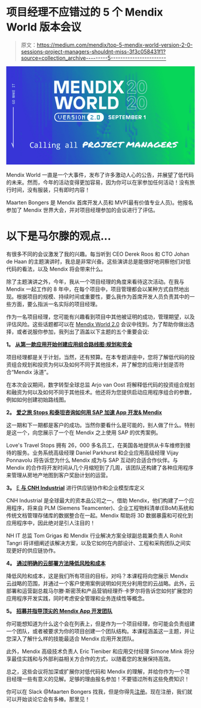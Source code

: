 # 项目经理不应错过的 5 个 Mendix World 版本会议

> 原文：<https://medium.com/mendix/top-5-mendix-world-version-2-0-sessions-project-managers-shouldnt-miss-3f3c058431f1?source=collection_archive---------5----------------------->

![](img/302e45bcce86617e493da5d8437f4a4b.png)

Mendix World 一直是一个大事件，发布了许多激动人心的公告，并展望了低代码的未来。然而，今年的活动变得更加容易，因为你可以在家参加任何活动！没有旅行时间，没有服装，只有即时内容！

Maarten Bongers 是 Mendix 首席开发人员和 MVP(最有价值专业人员)。他报名参加了 Mendix 世界大会，并对项目经理参加的会议进行了评估。

# 以下是马尔滕的观点...

有很多不同的会议激发了我的兴趣。每当听到 CEO Derek Roos 和 CTO Johan de Haan 的主题演讲时，我总是非常兴奋。这些演讲总是能很好地洞察他们对低代码的看法，以及 Mendix 将会带来什么。

除了主题演讲之外，今年，我从一个项目经理的角度来看待这次活动。在我与 Mendix 一起工作的 8 年中，在每个项目中，项目管理都会以某种方式自然地出现。根据项目的规模、持续时间或重要性，要么我作为首席开发人员负责其中的一些方面，要么指派一名实际的项目经理。

作为一名项目经理，您可能有兴趣看到项目中其他被证明的成功，管理期望，以及评估风险。这些话题都可以在 [Mendix World 2.0](https://www.mendix.com/mendix-world/?utm_medium=referral&utm_source=CommunityBlog&utm_campaign=GL-CE-2020-09-01-Mendix-World) 会议中找到。为了帮助你做出选择，或者说服你参加，我列出了涵盖以下主题的五个重要会议:

**1。** [**从第一款应用开始创建应用组合路线图:规划和资金**](https://www.mendix.com/mendix-world/?utm_medium=referral&utm_source=CommunityBlog&utm_campaign=GL-CE-2020-09-01-Mendix-World)

项目经理都是关于计划，当然，还有预算。在本专题讲座中，您将了解低代码的投资组合规划和投资为何以及如何不同于其他技术，并了解您的应用计划是否符合“Mendix 泳道”。

在本次会议期间，数字转型全球总监 Arjo van Oost 将解释低代码的投资组合规划和融资为何以及如何不同于其他技术。他还将为您提供启动应用程序组合的参数，例如如何创建初始路线图。

**2。** [**爱之旅 Stops 和泰坦咨询如何用 SAP 加速 App 开发& Mendix**](https://www.mendix.com/mendix-world/?utm_medium=referral&utm_source=CommunityBlog&utm_campaign=GL-CE-2020-09-01-Mendix-World)

这一期和下一期都是客户的成功。当然你要看什么是可能的，别人做了什么。特别是这一个，向您展示了一个在 Mendix 之上使用 SAP 的优秀案例。

Love's Travel Stops 拥有 26，000 多名员工，在美国各地提供从卡车维修到接待的服务。业务系统高级经理 Daniel Parkhurst 和企业应用高级经理 Vijay Ponnavolu 将告诉您为什么 Mendix 成为与 SAP 互动的合适合作伙伴。与 Mendix 的合作将开发时间从几个月缩短到了几周，该团队还构建了各种应用程序来管理从房地产地图到客户奖励计划的运营。

**3。** [E **与 CNH Industrial**](https://www.mendix.com/mendix-world/?utm_medium=referral&utm_source=CommunityBlog&utm_campaign=GL-CE-2020-09-01-Mendix-World) 进行供应链协作和企业模型库定义

CNH Industrial 是全球最大的资本品公司之一。借助 Mendix，他们构建了一个应用程序，将来自 PLM (Siemens Teamcenter)、企业工程物料清单(EBoM)系统和传统文档管理存储库的数据整合在一起。Mendix 帮助将 3D 数据暴露和可视化到应用程序中，因此绝对是引人注目的！

NH IT 总监 Tom Grigas 和 Mendix 行业解决方案全球副总裁兼负责人 Rohit Tangri 将详细阐述该解决方案，以及它如何在内部设计、工程和采购团队之间实现更好的供应链协作。

**4。** [**通过明确的云部署方法降低风险和成本**](https://www.mendix.com/mendix-world/?utm_medium=referral&utm_source=CommunityBlog&utm_campaign=GL-CE-2020-09-01-Mendix-World)

降低风险和成本，这是我们所有项目的目标，对吗？本课程将向您展示 Mendix 云战略的范围，并通过一个客户使用案例说明如何充分利用您的云战略。此外，云部署和运营副总裁马尔滕·斯密茨和产品营销经理乔·卡罗尔将告诉您如何扩展您的应用程序开发实践，同时考虑安全管理和业务连续性等概念。

**5。** [**招募并指导顶尖的 Mendix App 开发团队**](https://www.mendix.com/mendix-world/?utm_medium=referral&utm_source=CommunityBlog&utm_campaign=GL-CE-2020-09-01-Mendix-World)

你可能想知道为什么这个会在列表上，但是作为一个项目经理，你可能会负责组建一个团队，或者被要求为你的项目创建一个团队结构。本课程涵盖这一主题，并让您深入了解什么样的技能最适合 Mendix 应用开发团队。

此外，Mendix 高级技术负责人 Eric Tieniber 和应用交付经理 Simone Mink 将分享最佳实践和与外部利益相关方合作的方式，以随着您的发展保持高效。

总之，这些会议将加深或扩展你对低代码和 Mendix 的理解，并给你作为一个项目经理一些有意义的见解。足够的理由报名参加！不要错过所有这些免费知识！

你可以在 Slack @Maarten Bongers 找我，但是你得先[注册](https://www.mendix.com/mendix-world/?utm_medium=referral&utm_source=CommunityBlog&utm_campaign=GL-CE-2020-09-01-Mendix-World)。现在注册，我们就可以开始谈论它会有多棒。那里见！